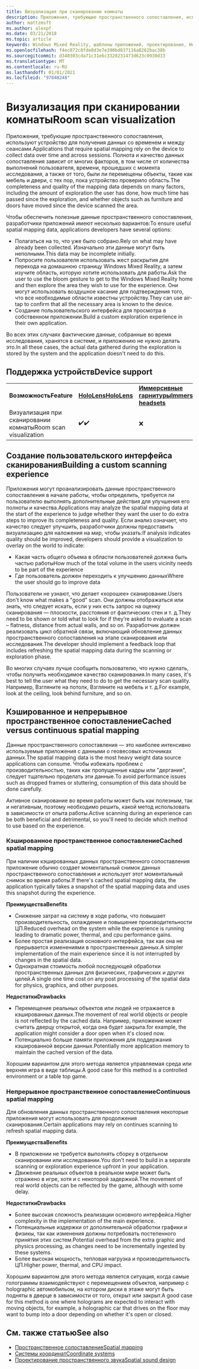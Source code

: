 ```yaml
---
title: Визуализация при сканировании комнаты
description: Приложения, требующие пространственного сопоставления, используют устройство для получения данных со временем и между сеансами.
author: mattzmsft
ms.author: alexpf
ms.date: 03/21/2018
ms.topic: article
keywords: Windows Mixed Reality, шаблоны приложений, проектирование, HoloLens, Просмотр комнаты, пространственное сопоставление, сетка, гарнитура смешанной реальности, гарнитура Windows Mixed Reality, гарнитура виртуальной реальности, HoloLens
ms.openlocfilehash: f4ec072c8fde8d3e7e390bd837116a8262bac38b
ms.sourcegitcommit: d340303cda71c31e6c3320231473d623c0930d33
ms.translationtype: MT
ms.contentlocale: ru-RU
ms.lasthandoff: 01/01/2021
ms.locfileid: "97848248"
---
```

# <a name="room-scan-visualization"></a><span data-ttu-id="88218-104">Визуализация при сканировании комнаты</span><span class="sxs-lookup"><span data-stu-id="88218-104">Room scan visualization</span></span>

<span data-ttu-id="88218-105">Приложения, требующие пространственного сопоставления, используют устройство для получения данных со временем и между сеансами.</span><span class="sxs-lookup"><span data-stu-id="88218-105">Applications that require spatial mapping rely on the device to collect data over time and across sessions.</span></span> <span data-ttu-id="88218-106">Полнота и качество данных сопоставления зависит от многих факторов, в том числе от количества выполнений пользователя, времени, прошедших с момента исследования, а также от того, были ли перемещены объекты, такие как мебель и двери, с тех пор, пока устройство проверило область.</span><span class="sxs-lookup"><span data-stu-id="88218-106">The completeness and quality of the mapping data depends on many factors, including the amount of exploration the user has done, how much time has passed since the exploration, and whether objects such as furniture and doors have moved since the device scanned the area.</span></span>

<span data-ttu-id="88218-107">Чтобы обеспечить полезные данные пространственного сопоставления, разработчики приложений имеют несколько вариантов:</span><span class="sxs-lookup"><span data-stu-id="88218-107">To ensure useful spatial mapping data, applications developers have several options:</span></span>
* <span data-ttu-id="88218-108">Полагаться на то, что уже было собрано.</span><span class="sxs-lookup"><span data-stu-id="88218-108">Rely on what may have already been collected.</span></span> <span data-ttu-id="88218-109">Изначально эти данные могут быть неполными.</span><span class="sxs-lookup"><span data-stu-id="88218-109">This data may be incomplete initially.</span></span>
* <span data-ttu-id="88218-110">Попросите пользователя использовать жест раскрытия для перехода на домашнюю страницу Windows Mixed Reality, а затем изучите область, которую хотите использовать для работы.</span><span class="sxs-lookup"><span data-stu-id="88218-110">Ask the user to use the bloom gesture to get to the Windows Mixed Reality home and then explore the area they wish to use for the experience.</span></span> <span data-ttu-id="88218-111">Они могут использовать воздушное касание для подтверждения того, что все необходимые области известны устройству.</span><span class="sxs-lookup"><span data-stu-id="88218-111">They can use air-tap to confirm that all the necessary area is known to the device.</span></span>
* <span data-ttu-id="88218-112">Создание пользовательского интерфейса для просмотра в собственном приложении.</span><span class="sxs-lookup"><span data-stu-id="88218-112">Build a custom exploration experience in their own application.</span></span>

<span data-ttu-id="88218-113">Во всех этих случаях фактические данные, собранные во время исследования, хранятся в системе, и приложению не нужно делать это.</span><span class="sxs-lookup"><span data-stu-id="88218-113">In all these cases, the actual data gathered during the exploration is stored by the system and the application doesn't need to do this.</span></span>

## <a name="device-support"></a><span data-ttu-id="88218-114">Поддержка устройств</span><span class="sxs-lookup"><span data-stu-id="88218-114">Device support</span></span>

<table>
    <colgroup>
    <col width="33%" />
    <col width="33%" />
    <col width="33%" />
    </colgroup>
    <tr>
        <td><span data-ttu-id="88218-115"><strong>Возможность</strong></span><span class="sxs-lookup"><span data-stu-id="88218-115"><strong>Feature</strong></span></span></td>
        <td><span data-ttu-id="88218-116"><a href="../hololens-hardware-details.md"><strong>HoloLens</strong></a></span><span class="sxs-lookup"><span data-stu-id="88218-116"><a href="../hololens-hardware-details.md"><strong>HoloLens</strong></a></span></span></td>
        <td><span data-ttu-id="88218-117"><a href="../discover/immersive-headset-hardware-details.md"><strong>Иммерсивные гарнитуры</strong></a></span><span class="sxs-lookup"><span data-stu-id="88218-117"><a href="../discover/immersive-headset-hardware-details.md"><strong>Immersive headsets</strong></a></span></span></td>
    </tr>
     <tr>
        <td><span data-ttu-id="88218-118">Визуализация при сканировании комнаты</span><span class="sxs-lookup"><span data-stu-id="88218-118">Room scan visualization</span></span></td>
        <td><span data-ttu-id="88218-119">✔️</span><span class="sxs-lookup"><span data-stu-id="88218-119">✔️</span></span></td>
        <td>❌</td>
    </tr>
</table>



## <a name="building-a-custom-scanning-experience"></a><span data-ttu-id="88218-120">Создание пользовательского интерфейса сканирования</span><span class="sxs-lookup"><span data-stu-id="88218-120">Building a custom scanning experience</span></span>

<span data-ttu-id="88218-121">Приложения могут проанализировать данные пространственного сопоставления в начале работы, чтобы определить, требуется ли пользователю выполнять дополнительные действия для улучшения его полноты и качества.</span><span class="sxs-lookup"><span data-stu-id="88218-121">Applications may analyze the spatial mapping data at the start of the experience to judge whether they want the user to do extra steps to improve its completeness and quality.</span></span> <span data-ttu-id="88218-122">Если анализ означает, что качество следует улучшить, разработчики должны предоставить визуализацию для наложения на мир, чтобы указать:</span><span class="sxs-lookup"><span data-stu-id="88218-122">If analysis indicates quality should be improved, developers should provide a visualization to overlay on the world to indicate:</span></span>
* <span data-ttu-id="88218-123">Какая часть общего объема в области пользователей должна быть частью работы</span><span class="sxs-lookup"><span data-stu-id="88218-123">How much of the total volume in the users vicinity needs to be part of the experience</span></span>
* <span data-ttu-id="88218-124">Где пользователь должен переходить к улучшению данных</span><span class="sxs-lookup"><span data-stu-id="88218-124">Where the user should go to improve data</span></span>

<span data-ttu-id="88218-125">Пользователи не узнают, что делает «хорошее» сканирование.</span><span class="sxs-lookup"><span data-stu-id="88218-125">Users don't know what makes a "good" scan.</span></span> <span data-ttu-id="88218-126">Они должны отображаться или знать, что следует искать, если у них есть запрос на оценку сканирования — плоскости, расстояния от фактических стен и т. д.</span><span class="sxs-lookup"><span data-stu-id="88218-126">They need to be shown or told what to look for if they’re asked to evaluate a scan – flatness, distance from actual walls, and so on.</span></span> <span data-ttu-id="88218-127">Разработчик должен реализовать цикл обратной связи, включающий обновление данных пространственного сопоставления на этапе сканирования или исследования.</span><span class="sxs-lookup"><span data-stu-id="88218-127">The developer should implement a feedback loop that includes refreshing the spatial mapping data during the scanning or exploration phase.</span></span>

<span data-ttu-id="88218-128">Во многих случаях лучше сообщить пользователю, что нужно сделать, чтобы получить необходимое качество сканирования.</span><span class="sxs-lookup"><span data-stu-id="88218-128">In many cases, it's best to tell the user what they need to do to get the necessary scan quality.</span></span> <span data-ttu-id="88218-129">Например, Взгляните на потолк, Взгляните на мебель и т. д.</span><span class="sxs-lookup"><span data-stu-id="88218-129">For example, look at the ceiling, look behind furniture, and so on.</span></span>

## <a name="cached-versus-continuous-spatial-mapping"></a><span data-ttu-id="88218-130">Кэшированное и непрерывное пространственное сопоставление</span><span class="sxs-lookup"><span data-stu-id="88218-130">Cached versus continuous spatial mapping</span></span>

<span data-ttu-id="88218-131">Данные пространственного сопоставления — это наиболее интенсивно используемые приложения с данными о геовесовых источниках данных.</span><span class="sxs-lookup"><span data-stu-id="88218-131">The spatial mapping data is the most heavy weight data source applications can consume.</span></span> <span data-ttu-id="88218-132">Чтобы избежать проблем с производительностью, таких как пропущенные кадры или "дергания", следует тщательно проделать эти данные.</span><span class="sxs-lookup"><span data-stu-id="88218-132">To avoid performance issues such as dropped frames or stuttering, consumption of this data should be done carefully.</span></span>

<span data-ttu-id="88218-133">Активное сканирование во время работы может быть как полезным, так и негативным, поэтому необходимо решить, какой метод использовать в зависимости от опыта работы.</span><span class="sxs-lookup"><span data-stu-id="88218-133">Active scanning during an experience can be both beneficial and detrimental, so you'll need to decide which method to use based on the experience.</span></span>

### <a name="cached-spatial-mapping"></a><span data-ttu-id="88218-134">Кэшированное пространственное сопоставление</span><span class="sxs-lookup"><span data-stu-id="88218-134">Cached spatial mapping</span></span>

<span data-ttu-id="88218-135">При наличии кэшированных данных пространственного сопоставления приложение обычно создает моментальный снимок данных пространственного сопоставления и использует этот моментальный снимок во время работы.</span><span class="sxs-lookup"><span data-stu-id="88218-135">If there's cached spatial mapping data, the application typically takes a snapshot of the spatial mapping data and uses this snapshot during the experience.</span></span>

<span data-ttu-id="88218-136">**Преимущества**</span><span class="sxs-lookup"><span data-stu-id="88218-136">**Benefits**</span></span>
* <span data-ttu-id="88218-137">Снижение затрат на систему в ходе работы, что повышает производительность, охлаждение и повышение производительности ЦП.</span><span class="sxs-lookup"><span data-stu-id="88218-137">Reduced overhead on the system while the experience is running leading to dramatic power, thermal, and cpu performance gains.</span></span>
* <span data-ttu-id="88218-138">Более простая реализация основного интерфейса, так как она не прерывается изменениями в пространственных данных.</span><span class="sxs-lookup"><span data-stu-id="88218-138">A simpler implementation of the main experience since it is not interrupted by changes in the spatial data.</span></span>
* <span data-ttu-id="88218-139">Однократная стоимость любой последующей обработки пространственных данных для физических, графических и других целей.</span><span class="sxs-lookup"><span data-stu-id="88218-139">A single one time cost on any post processing of the spatial data for physics, graphics, and other purposes.</span></span>

<span data-ttu-id="88218-140">**Недостатки**</span><span class="sxs-lookup"><span data-stu-id="88218-140">**Drawbacks**</span></span>
* <span data-ttu-id="88218-141">Перемещение реальных объектов или людей не отражается в кэшированных данных.</span><span class="sxs-lookup"><span data-stu-id="88218-141">The movement of real world objects or people is not reflected by the cached data.</span></span> <span data-ttu-id="88218-142">Например, приложение может считать дверцу открытой, когда она будет закрыта.</span><span class="sxs-lookup"><span data-stu-id="88218-142">for example, the application might consider a door open when it's closed now.</span></span>
* <span data-ttu-id="88218-143">Потенциально больше памяти приложения для поддержания кэшированной версии данных.</span><span class="sxs-lookup"><span data-stu-id="88218-143">Potentially more application memory to maintain the cached version of the data.</span></span>

<span data-ttu-id="88218-144">Хорошим вариантом для этого метода является управляемая среда или верхняя игра в виде таблицы.</span><span class="sxs-lookup"><span data-stu-id="88218-144">A good case for this method is a controlled environment or a table top game.</span></span>

### <a name="continuous-spatial-mapping"></a><span data-ttu-id="88218-145">Непрерывное пространственное сопоставление</span><span class="sxs-lookup"><span data-stu-id="88218-145">Continuous spatial mapping</span></span>

<span data-ttu-id="88218-146">Для обновления данных пространственного сопоставления некоторые приложения могут использовать для продолжения сканирования.</span><span class="sxs-lookup"><span data-stu-id="88218-146">Certain applications may rely on continues scanning to refresh spatial mapping data.</span></span>

<span data-ttu-id="88218-147">**Преимущества**</span><span class="sxs-lookup"><span data-stu-id="88218-147">**Benefits**</span></span>
* <span data-ttu-id="88218-148">В приложении не требуется выполнять сборку в отдельном сканировании или исследовании.</span><span class="sxs-lookup"><span data-stu-id="88218-148">You don't need to build in a separate scanning or exploration experience upfront in your application.</span></span>
* <span data-ttu-id="88218-149">Движение реальных объектов в реальном мире может быть отражено в игре, хотя и с некоторой задержкой.</span><span class="sxs-lookup"><span data-stu-id="88218-149">The movement of real world objects can be reflected by the game, although with some delay.</span></span>

<span data-ttu-id="88218-150">**Недостатки**</span><span class="sxs-lookup"><span data-stu-id="88218-150">**Drawbacks**</span></span>
* <span data-ttu-id="88218-151">Более высокая сложность реализации основного интерфейса.</span><span class="sxs-lookup"><span data-stu-id="88218-151">Higher complexity in the implementation of the main experience.</span></span>
* <span data-ttu-id="88218-152">Потенциальные издержки от дополнительной обработки графики и физикы, так как изменения должны потребовать постепенного принятия этих систем.</span><span class="sxs-lookup"><span data-stu-id="88218-152">Potential overhead from the extra graphic and physics processing, as changes need to be incrementally ingested by these systems.</span></span>
* <span data-ttu-id="88218-153">Более высокая мощность, тепловая нагрузка и производительность ЦП.</span><span class="sxs-lookup"><span data-stu-id="88218-153">Higher power, thermal, and CPU impact.</span></span>

<span data-ttu-id="88218-154">Хорошим вариантом для этого метода является ситуация, когда самые голограммы взаимодействуют с перемещением объектов, например с holographic автомобильом, на котором диски в этаже могут быть подняты в дверце в зависимости от того, открыт или закрыт.</span><span class="sxs-lookup"><span data-stu-id="88218-154">A good case for this method is one where holograms are expected to interact with moving objects, for example, a holographic car that drives on the floor may want to bump into a door depending on whether it's open or closed.</span></span>

## <a name="see-also"></a><span data-ttu-id="88218-155">См. также статью</span><span class="sxs-lookup"><span data-stu-id="88218-155">See also</span></span>

* [<span data-ttu-id="88218-156">Пространственное сопоставление</span><span class="sxs-lookup"><span data-stu-id="88218-156">Spatial mapping</span></span>](spatial-mapping.md)
* [<span data-ttu-id="88218-157">Системы координат</span><span class="sxs-lookup"><span data-stu-id="88218-157">Coordinate systems</span></span>](coordinate-systems.md)
* [<span data-ttu-id="88218-158">Проектирование пространственного звука</span><span class="sxs-lookup"><span data-stu-id="88218-158">Spatial sound design</span></span>](spatial-sound-design.md)
